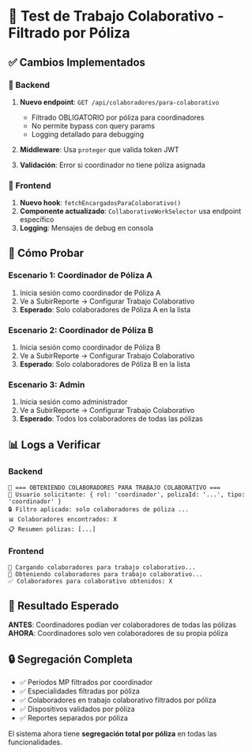 # 🤝 Test de Trabajo Colaborativo - Filtrado por Póliza

## ✅ Cambios Implementados

### 🔧 Backend
1. **Nuevo endpoint**: `GET /api/colaboradores/para-colaborativo`
   - Filtrado OBLIGATORIO por póliza para coordinadores
   - No permite bypass con query params
   - Logging detallado para debugging

2. **Middleware**: Usa `proteger` que valida token JWT
3. **Validación**: Error si coordinador no tiene póliza asignada

### 🎨 Frontend
1. **Nuevo hook**: `fetchEncargadosParaColaborativo()`
2. **Componente actualizado**: `CollaborativeWorkSelector` usa endpoint específico
3. **Logging**: Mensajes de debug en consola

## 🧪 Cómo Probar

### Escenario 1: Coordinador de Póliza A
1. Inicia sesión como coordinador de Póliza A
2. Ve a SubirReporte → Configurar Trabajo Colaborativo
3. **Esperado**: Solo colaboradores de Póliza A en la lista

### Escenario 2: Coordinador de Póliza B
1. Inicia sesión como coordinador de Póliza B
2. Ve a SubirReporte → Configurar Trabajo Colaborativo
3. **Esperado**: Solo colaboradores de Póliza B en la lista

### Escenario 3: Admin
1. Inicia sesión como administrador
2. Ve a SubirReporte → Configurar Trabajo Colaborativo
3. **Esperado**: Todos los colaboradores de todas las pólizas

## 📊 Logs a Verificar

### Backend
```
🤝 === OBTENIENDO COLABORADORES PARA TRABAJO COLABORATIVO ===
👤 Usuario solicitante: { rol: 'coordinador', polizaId: '...', tipo: 'coordinador' }
🔒 Filtro aplicado: solo colaboradores de póliza ...
📊 Colaboradores encontrados: X
📋 Resumen pólizas: [...]
```

### Frontend
```
🤝 Cargando colaboradores para trabajo colaborativo...
🤝 Obteniendo colaboradores para trabajo colaborativo...
✅ Colaboradores para colaborativo obtenidos: X
```

## 🎯 Resultado Esperado

**ANTES**: Coordinadores podían ver colaboradores de todas las pólizas
**AHORA**: Coordinadores solo ven colaboradores de su propia póliza

## 🔒 Segregación Completa

- ✅ Períodos MP filtrados por coordinador
- ✅ Especialidades filtradas por póliza  
- ✅ Colaboradores en trabajo colaborativo filtrados por póliza
- ✅ Dispositivos validados por póliza
- ✅ Reportes separados por póliza

El sistema ahora tiene **segregación total por póliza** en todas las funcionalidades.